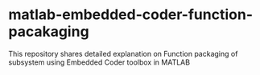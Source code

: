 # matlab-embedded-coder-function-pacakaging
This repository shares detailed explanation on Function packaging of subsystem using Embedded Coder toolbox in MATLAB
